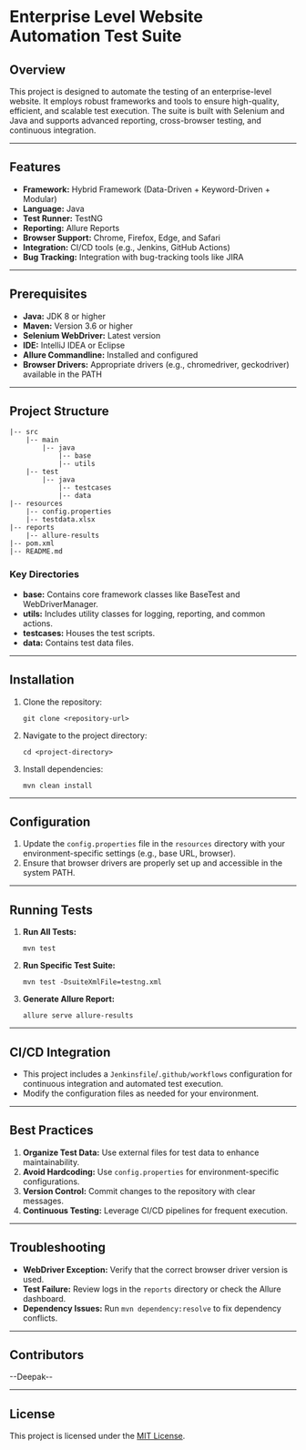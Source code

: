 # Enterprise Level Website Automation Test Suite

## Overview
This project is designed to automate the testing of an enterprise-level website. It employs robust frameworks and tools to ensure high-quality, efficient, and scalable test execution. The suite is built with Selenium and Java and supports advanced reporting, cross-browser testing, and continuous integration.

---

## Features
- **Framework:** Hybrid Framework (Data-Driven + Keyword-Driven + Modular)
- **Language:** Java
- **Test Runner:** TestNG
- **Reporting:** Allure Reports
- **Browser Support:** Chrome, Firefox, Edge, and Safari
- **Integration:** CI/CD tools (e.g., Jenkins, GitHub Actions)
- **Bug Tracking:** Integration with bug-tracking tools like JIRA

---

## Prerequisites
- **Java:** JDK 8 or higher
- **Maven:** Version 3.6 or higher
- **Selenium WebDriver:** Latest version
- **IDE:** IntelliJ IDEA or Eclipse
- **Allure Commandline:** Installed and configured
- **Browser Drivers:** Appropriate drivers (e.g., chromedriver, geckodriver) available in the PATH

---

## Project Structure
```
|-- src
    |-- main
        |-- java
            |-- base
            |-- utils
    |-- test
        |-- java
            |-- testcases
            |-- data
|-- resources
    |-- config.properties
    |-- testdata.xlsx
|-- reports
    |-- allure-results
|-- pom.xml
|-- README.md
```

### Key Directories
- **base:** Contains core framework classes like BaseTest and WebDriverManager.
- **utils:** Includes utility classes for logging, reporting, and common actions.
- **testcases:** Houses the test scripts.
- **data:** Contains test data files.

---

## Installation
1. Clone the repository:
   ```
   git clone <repository-url>
   ```
2. Navigate to the project directory:
   ```
   cd <project-directory>
   ```
3. Install dependencies:
   ```
   mvn clean install
   ```

---

## Configuration
1. Update the `config.properties` file in the `resources` directory with your environment-specific settings (e.g., base URL, browser).
2. Ensure that browser drivers are properly set up and accessible in the system PATH.

---

## Running Tests
1. **Run All Tests:**
   ```
   mvn test
   ```
2. **Run Specific Test Suite:**
   ```
   mvn test -DsuiteXmlFile=testng.xml
   ```
3. **Generate Allure Report:**
   ```
   allure serve allure-results
   ```

---

## CI/CD Integration
- This project includes a `Jenkinsfile`/`.github/workflows` configuration for continuous integration and automated test execution.
- Modify the configuration files as needed for your environment.

---

## Best Practices
1. **Organize Test Data:** Use external files for test data to enhance maintainability.
2. **Avoid Hardcoding:** Use `config.properties` for environment-specific configurations.
3. **Version Control:** Commit changes to the repository with clear messages.
4. **Continuous Testing:** Leverage CI/CD pipelines for frequent execution.

---

## Troubleshooting
- **WebDriver Exception:** Verify that the correct browser driver version is used.
- **Test Failure:** Review logs in the `reports` directory or check the Allure dashboard.
- **Dependency Issues:** Run `mvn dependency:resolve` to fix dependency conflicts.

---

## Contributors
--Deepak--

---

## License
This project is licensed under the [MIT License](LICENSE).
